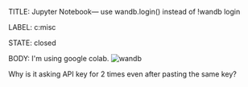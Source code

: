 TITLE:
Jupyter Notebook— use wandb.login() instead of !wandb login

LABEL:
c:misc

STATE:
closed

BODY:
I'm using google colab.
![wandb](https://user-images.githubusercontent.com/11463868/87881944-64f59d00-ca1a-11ea-81b4-96e3e2528aab.JPG)

Why is it asking API key for 2 times even after pasting the same key?

